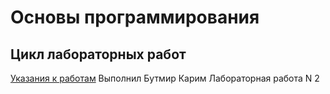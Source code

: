 # Основы программирования
## Цикл лабораторных работ

[Указания к работам](resources/directions.md)
Выполнил Бутмир Карим
Лабораторная работа N 2
